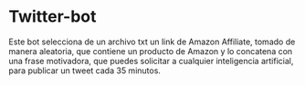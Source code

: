 # Twitter-bot
Este bot selecciona de un archivo txt un link de Amazon Affiliate, tomado de manera aleatoria,  que contiene un producto de Amazon y lo concatena con una frase motivadora, que puedes solicitar a cualquier inteligencia artificial, para publicar un tweet cada 35 minutos.
